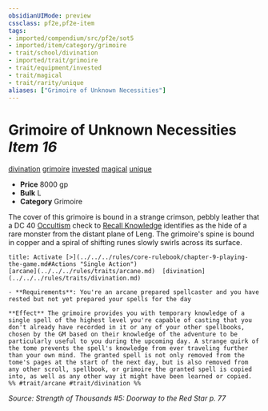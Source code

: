 ```yaml
---
obsidianUIMode: preview
cssclass: pf2e,pf2e-item
tags:
- imported/compendium/src/pf2e/sot5
- imported/item/category/grimoire
- trait/school/divination
- imported/trait/grimoire
- trait/equipment/invested
- trait/magical
- trait/rarity/unique
aliases: ["Grimoire of Unknown Necessities"]
---
```

# Grimoire of Unknown Necessities *Item 16*  
[divination](divination.md)  [grimoire](grimoire-som.md)  [invested](invested.md)  [magical](magical.md)  [unique](unique.md)  

- **Price** 8000 gp
- **Bulk** L
- **Category** Grimoire

The cover of this grimoire is bound in a strange crimson, pebbly leather that a DC 40 [Occultism](../../skills.md#Occultism) check to [Recall Knowledge](recall-knowledge.md) identifies as the hide of a rare monster from the distant plane of Leng. The grimoire's spine is bound in copper and a spiral of shifting runes slowly swirls across its surface.

```ad-embed-ability
title: Activate [>](../../../rules/core-rulebook/chapter-9-playing-the-game.md#Actions "Single Action")
[arcane](../../../rules/traits/arcane.md)  [divination](../../../rules/traits/divination.md)  

- **Requirements**: You're an arcane prepared spellcaster and you have rested but not yet prepared your spells for the day

**Effect** The grimoire provides you with temporary knowledge of a single spell of the highest level you're capable of casting that you don't already have recorded in it or any of your other spellbooks, chosen by the GM based on their knowledge of the adventure to be particularly useful to you during the upcoming day. A strange quirk of the tome prevents the spell's knowledge from ever traveling further than your own mind. The granted spell is not only removed from the tome's pages at the start of the next day, but is also removed from any other scroll, spellbook, or grimoire the granted spell is copied into, as well as any other way it might have been learned or copied.  
%% #trait/arcane #trait/divination %%
```

*Source: Strength of Thousands #5: Doorway to the Red Star p. 77*
